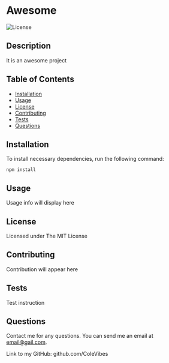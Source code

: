 
  # Awesome
  ![License](<https://img.shields.io/badge/License-The MIT License-blue.svg>)
  ## Description
  It  is an awesome project
  ## Table of Contents
  * [Installation](#installation)
  * [Usage](#usage)
  * [License](#license)
  * [Contributing](#contributing)
  * [Tests](#tests)
  * [Questions](#questions)
    
  ## Installation
  To install necessary dependencies, run the following command: 
  ```
  npm install
  ```
  ## Usage
  Usage info will display here
    
  ## License
  Licensed under The MIT License
  ## Contributing
  Contribution will appear here
  ## Tests
  Test instruction
  ## Questions
  Contact me for any questions. You can send me an email at email@gail.com.
    
  Link to my GitHub: github.com/ColeVibes
